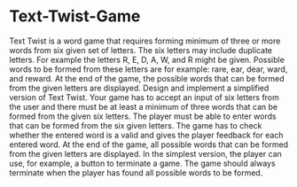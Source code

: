 # Text-Twist-Game
Text Twist is a word game that requires forming minimum of three or more words from six given set of letters. The six letters may include duplicate letters. For example the letters R, E, D, A, W, and R might be given. Possible words to be formed from these letters are for example: rare, ear, dear, ward, and reward. At the end of the game, the possible words that can be formed from the given letters are displayed. 
Design and implement a simplified version of Text Twist. Your game has to accept an input of six letters from the user and there must be at least a minimum of three words that can be formed from the given six letters. The player must be able to enter words that can be formed from the six given letters. The game has to check whether the entered word is a valid and gives the player feedback for each entered word. At the end of the game, all possible words that can be formed from the given letters are displayed. In the simplest version, the player can use, for example, a button to terminate a game. The game should always terminate when the player has found all possible words to be formed.
